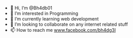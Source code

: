 - 👋 Hi, I’m @Bh4db01
- 👀 I’m interested in Programming 
- 🌱 I’m currently learning web development 
- 💞️ I’m looking to collaborate on any internet related stuff 
- 📫 How to reach me www.facebook.com/bh4dg3l

<!---
Bh4db01/Bh4db01 is a ✨ special ✨ repository because its `README.md` (this file) appears on your GitHub profile.
You can click the Preview link to take a look at your changes.
--->
